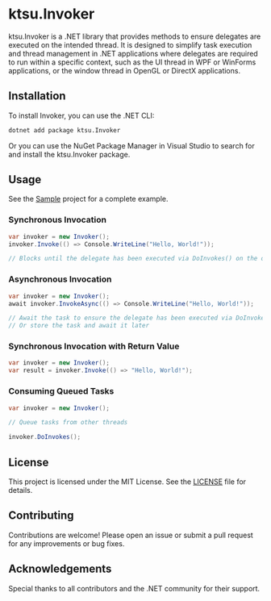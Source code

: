 # ktsu.Invoker

ktsu.Invoker is a .NET library that provides methods to ensure delegates are executed on the intended thread. It is designed to simplify task execution and thread management in .NET applications where delegates are required to run within a specific context, such as the UI thread in WPF or WinForms applications, or the window thread in OpenGL or DirectX applications.

## Installation

To install Invoker, you can use the .NET CLI:

```bash
dotnet add package ktsu.Invoker
```

Or you can use the NuGet Package Manager in Visual Studio to search for and install the ktsu.Invoker package.

## Usage

See the [Sample](Sample/Sample.cs) project for a complete example.

### Synchronous Invocation

```csharp
var invoker = new Invoker();
invoker.Invoke(() => Console.WriteLine("Hello, World!"));

// Blocks until the delegate has been executed via DoInvokes() on the owning thread
```

### Asynchronous Invocation

```csharp
var invoker = new Invoker();
await invoker.InvokeAsync(() => Console.WriteLine("Hello, World!"));

// Await the task to ensure the delegate has been executed via DoInvokes() on the owning thread
// Or store the task and await it later
```

### Synchronous Invocation with Return Value

```csharp
var invoker = new Invoker();
var result = invoker.Invoke(() => "Hello, World!");
```

### Consuming Queued Tasks

```csharp
var invoker = new Invoker();

// Queue tasks from other threads

invoker.DoInvokes();
```

## License

This project is licensed under the MIT License. See the [LICENSE](LICENSE.md) file for details.

## Contributing

Contributions are welcome! Please open an issue or submit a pull request for any improvements or bug fixes.

## Acknowledgements

Special thanks to all contributors and the .NET community for their support.

